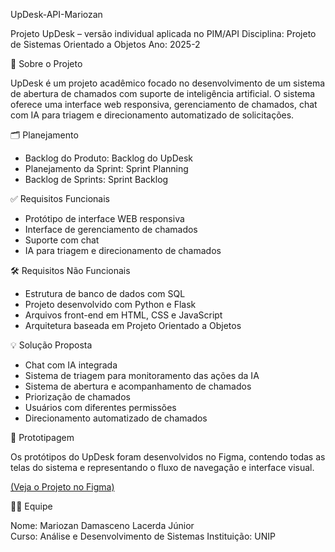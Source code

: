 UpDesk-API-Mariozan

Projeto UpDesk – versão individual aplicada no PIM/API
Disciplina: Projeto de Sistemas Orientado a Objetos
Ano: 2025-2

📖 Sobre o Projeto

UpDesk é um projeto acadêmico focado no desenvolvimento de um sistema de abertura de chamados com suporte de inteligência artificial.
O sistema oferece uma interface web responsiva, gerenciamento de chamados, chat com IA para triagem e direcionamento automatizado de solicitações.  

  

🗂 Planejamento

- Backlog do Produto: Backlog do UpDesk  
- Planejamento da Sprint: Sprint Planning  
- Backlog de Sprints: Sprint Backlog  

✅ Requisitos Funcionais

- Protótipo de interface WEB responsiva  
- Interface de gerenciamento de chamados  
- Suporte com chat   
- IA para triagem e direcionamento de chamados  

🛠 Requisitos Não Funcionais

- Estrutura de banco de dados com SQL  
- Projeto desenvolvido com Python e Flask  
- Arquivos front-end em HTML, CSS e JavaScript  
- Arquitetura baseada em Projeto Orientado a Objetos  
 
💡 Solução Proposta  
 
- Chat com IA integrada
- Sistema de triagem para monitoramento das ações da IA
- Sistema de abertura e acompanhamento de chamados
- Priorização de chamados
- Usuários com diferentes permissões
- Direcionamento automatizado de chamados

🎨 Prototipagem

Os protótipos do UpDesk foram desenvolvidos no Figma, contendo todas as telas do sistema e representando o fluxo de navegação e interface visual.

[(Veja o Projeto no Figma)](https://www.figma.com/design/E1MoJEdet6K1CZIIEW0vfm/UpDesk?node-id=294-3&t=YVfI6JaDnaV6bH2t-0)



🧑‍💻 Equipe

Nome: Mariozan Damasceno Lacerda Júnior  
Curso: Análise e Desenvolvimento de Sistemas 
Instituição: UNIP 
